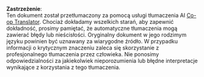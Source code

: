 <!--
CO_OP_TRANSLATOR_METADATA:
{
  "original_hash": "3171ed887315c3ddeaccf966e40e9a50",
  "translation_date": "2025-03-26T19:30:33+00:00",
  "source_file": "09-metacognition\\README.md",
  "language_code": "pl"
}
-->





**Zastrzeżenie**:  
Ten dokument został przetłumaczony za pomocą usługi tłumaczenia AI [Co-op Translator](https://github.com/Azure/co-op-translator). Chociaż dokładamy wszelkich starań, aby zapewnić dokładność, prosimy pamiętać, że automatyczne tłumaczenia mogą zawierać błędy lub nieścisłości. Oryginalny dokument w jego rodzimym języku powinien być uznawany za wiarygodne źródło. W przypadku informacji o krytycznym znaczeniu zaleca się skorzystanie z profesjonalnego tłumaczenia przez człowieka. Nie ponosimy odpowiedzialności za jakiekolwiek nieporozumienia lub błędne interpretacje wynikające z korzystania z tego tłumaczenia.